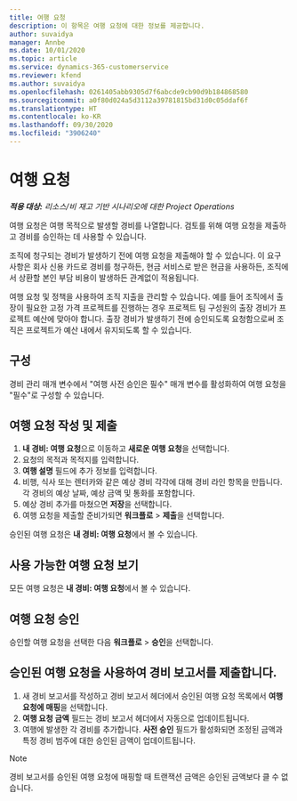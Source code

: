 ```yaml
---
title: 여행 요청
description: 이 항목은 여행 요청에 대한 정보를 제공합니다.
author: suvaidya
manager: Annbe
ms.date: 10/01/2020
ms.topic: article
ms.service: dynamics-365-customerservice
ms.reviewer: kfend
ms.author: suvaidya
ms.openlocfilehash: 0261405abb9305d7f6abcde9cb90d9b184868580
ms.sourcegitcommit: a0f80d024a5d3112a39781815bd31d0c05ddaf6f
ms.translationtype: HT
ms.contentlocale: ko-KR
ms.lasthandoff: 09/30/2020
ms.locfileid: "3906240"
---
```

# <a name="travel-requisitions"></a>여행 요청

_**적용 대상:** 리소스/비 재고 기반 시나리오에 대한 Project Operations_

여행 요청은 여행 목적으로 발생할 경비를 나열합니다. 검토를 위해 여행 요청을 제출하고 경비를 승인하는 데 사용할 수 있습니다.

조직에 청구되는 경비가 발생하기 전에 여행 요청을 제출해야 할 수 있습니다. 이 요구 사항은 회사 신용 카드로 경비를 청구하든, 현금 서비스로 받은 현금을 사용하든, 조직에서 상환할 본인 부담 비용이 발생하든 관계없이 적용됩니다.

여행 요청 및 정책을 사용하여 조직 지출을 관리할 수 있습니다. 예를 들어 조직에서 출장이 필요한 고정 가격 프로젝트를 진행하는 경우 프로젝트 팀 구성원의 출장 경비가 프로젝트 예산에 맞아야 합니다. 출장 경비가 발생하기 전에 승인되도록 요청함으로써 조직은 프로젝트가 예산 내에서 유지되도록 할 수 있습니다.

## <a name="configuration"></a>구성 

경비 관리 매개 변수에서 "여행 사전 승인은 필수" 매개 변수를 활성화하여 여행 요청을 "필수"로 구성할 수 있습니다. 

## <a name="create-and-submit-a-travel-requisition"></a>여행 요청 작성 및 제출

1. **내 경비: 여행 요청**으로 이동하고 **새로운 여행 요청**을 선택합니다.
2. 요청의 목적과 목적지를 입력합니다.
3. **여행 설명** 필드에 추가 정보를 입력합니다. 
4. 비행, 식사 또는 렌터카와 같은 예상 경비 각각에 대해 경비 라인 항목을 만듭니다. 각 경비의 예상 날짜, 예상 금액 및 통화를 포함합니다. 
5. 예상 경비 추가를 마쳤으면 **저장**을 선택합니다.
6. 여행 요청을 제출할 준비가되면 **워크플로** > **제출**을 선택합니다.

승인된 여행 요청은 **내 경비: 여행 요청**에서 볼 수 있습니다. 

## <a name="view-available-travel-requisitions"></a>사용 가능한 여행 요청 보기

모든 여행 요청은 **내 경비: 여행 요청**에서 볼 수 있습니다.

## <a name="approve-travel-requisitions"></a>여행 요청 승인

승인할 여행 요청을 선택한 다음 **워크플로** > **승인**을 선택합니다.  

## <a name="submit-an-expense-report-using-your-approved-travel-requisition"></a>승인된 여행 요청을 사용하여 경비 보고서를 제출합니다.

1. 새 경비 보고서를 작성하고 경비 보고서 헤더에서 승인된 여행 요청 목록에서 **여행 요청에 매핑**을 선택합니다.
2. **여행 요청 금액** 필드는 경비 보고서 헤더에서 자동으로 업데이트됩니다.
3. 여행에 발생한 각 경비를 추가합니다. **사전 승인** 필드가 활성화되면 조정된 금액과 특정 경비 범주에 대한 승인된 금액이 업데이트됩니다.

> [!NOTE]
> 경비 보고서를 승인된 여행 요청에 매핑할 때 트랜잭션 금액은 승인된 금액보다 클 수 없습니다. 
